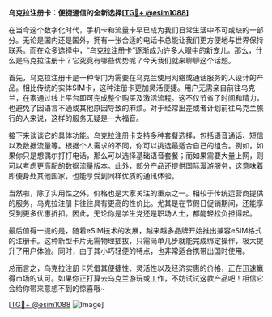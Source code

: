 **乌克拉注册卡：便捷通信的全新选择[[TG💪+ @esim1088](https://t.me/s/esim1088)]**

在当今这个数字化时代，手机卡和流量卡早已成为我们日常生活中不可或缺的一部分。无论是国内还是国外，拥有一张合适的电话卡总能让我们更方便地与世界保持联系。而在众多选择中，“乌克拉注册卡”逐渐成为许多人眼中的新宠儿。那么，什么是乌克拉注册卡？它究竟有哪些优势呢？今天我们就来聊聊这个话题。

首先，乌克拉注册卡是一种专门为需要在乌克兰使用网络或通话服务的人设计的产品。相比传统的实体SIM卡，这种注册卡更加灵活便捷。用户无需亲自前往乌克兰，在家通过线上平台即可完成整个购买及激活流程。这不仅节省了时间和精力，也避免了因语言不通或其他原因导致的麻烦。对于经常出差或者计划前往乌克兰旅行的人来说，这样的服务无疑是一大福音。

接下来谈谈它的具体功能。乌克拉注册卡支持多种套餐选择，包括语音通话、短信以及数据流量等。根据个人需求的不同，你可以挑选最适合自己的组合。例如，如果你只是想偶尔打打电话，那么可以选择基础语音套餐；而如果需要大量上网，则可以考虑更高配的数据流量版本。此外，部分产品还提供国际漫游服务，这意味着即便身处其他国家，也能享受到同样优质的通讯体验。

当然啦，除了实用性之外，价格也是大家关注的重点之一。相较于传统运营商提供的服务，乌克拉注册卡往往具有更高的性价比。尤其是在节假日促销期间，还能享受到更多优惠折扣。因此，无论你是学生党还是职场人士，都能轻松负担得起。

最后值得一提的是，随着eSIM技术的发展，越来越多品牌开始推出兼容eSIM格式的注册卡。这种新型卡片无需物理插拔，只需简单几步就能完成绑定操作，极大提升了用户体验。同时，由于其小巧轻便的特点，也非常适合携带出国时使用。

总而言之，乌克拉注册卡凭借其便捷性、灵活性以及经济实惠的价格，正在迅速赢得市场的认可。如果你正打算去乌克兰游玩或工作，不妨试试这款产品吧！相信它会给你带来意想不到的惊喜哦~

[[TG💪+ @esim1088](https://t.me/s/esim1088) ![Image](https://i.postimg.cc/4NQfJmqS/Snipaste-2025-05-13-00-14-12.png)]